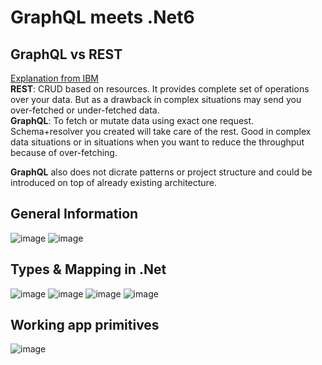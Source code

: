 # GraphQL meets .Net6

## GraphQL vs REST
[Explanation from IBM](https://www.youtube.com/watch?v=PTfZcN20fro)  
**REST**: CRUD based on resources. It provides complete set of operations over your data. But as a drawback in complex situations may send you over-fetched or under-fetched data.  
**GraphQL**: To fetch or mutate data using exact one request. Schema+resolver you created will take care of the rest. Good in complex data situations or in situations when you want to reduce the throughput because of over-fetching.  
  
**GraphQL** also does not dicrate patterns or project structure and could be introduced on top of already existing architecture.  


## General Information
![image](https://user-images.githubusercontent.com/4239376/230193846-1d5b6066-caa8-46ee-b597-33c74a339464.png)
![image](https://user-images.githubusercontent.com/4239376/229582245-a736c974-da88-4bd7-a4ac-b6fc4886bd86.png)

## Types & Mapping in .Net
![image](https://user-images.githubusercontent.com/4239376/230194495-cf1b6a64-8a86-45ec-bef6-0a274079e0c2.png)
![image](https://user-images.githubusercontent.com/4239376/230194777-4aa44db6-826a-42e5-a997-b2d8af3b2641.png)
![image](https://user-images.githubusercontent.com/4239376/230195410-b49ed8bf-f97a-46ca-b37c-70eebf2d7e1f.png)
![image](https://user-images.githubusercontent.com/4239376/230195915-daae35c3-08c6-4c69-af02-0d6fdc6d86cd.png)

## Working app primitives
![image](https://user-images.githubusercontent.com/4239376/230211775-c5fa92e9-66d2-4ebc-90c1-1ec54461e1f1.png)

